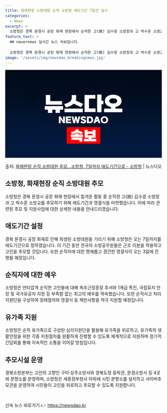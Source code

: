 ```yaml
---
title: 화재현장 소방대원 순직 소방청 애도기간 7일간 실시
categories:
  - News
excerpt: >
  소방청은 경북 문경시 공장 화재 현장에서 순직한 고(故) 김수광 소방장과 고 박수훈 소방교를 추모하기 위해 …
feature_text: >
  ## navernews 실시간 뉴스 속보입니다.

  소방청은 경북 문경시 공장 화재 현장에서 순직한 고(故) 김수광 소방장과 고 박수훈 소방교를 추모하기 위해 …
image: '/assets/img/newsdao_breakingnews.jpg'
---
```


![뉴스다오 속보](/assets/img/newsdao_breakingnews.jpg)

<p>출처: <a href="https://newsdao.kr/3104" rel="dofollow">화재현장 순직 소방대원 추모…소방청, 7일까지 애도기간으로 - 소방청</a> | 뉴스다오</p>

<h2 data-ke-size="size26">소방청, 화재현장 순직 소방대원 추모</h2>

<p data-ke-size="size16">소방청은 경북 문경시 공장 화재 현장에서 힘겨운 활동 중 순직한 고(故) 김수광 소방장과 고 박수훈 소방교를 추모하기 위해 애도기간과 영결식을 마련했습니다. 이에 따라 관련된 추모 및 지원사업에 대한 상세한 내용을 안내드리겠습니다.</p>

<h2 data-ke-size="size24">애도기간 설정</h2>

<p data-ke-size="size16">경북 문경시 공장 화재로 인해 희생된 소방대원을 기리기 위해 소방청은 오는 7일까지를 애도기간으로 정하였습니다. 이 기간 동안 전국의 소방공무원들은 근조 리본을 착용하고 고인을 추모할 것입니다. 또한 순직자에 대한 명예롭고 경건한 영결식이 오는 3일에 진행될 예정입니다.</p>

<h2 data-ke-size="size24">순직자에 대한 예우</h2>

<p data-ke-size="size16">소방청은 안타깝게 순직한 고인들에 대해 옥조근정훈장 추서와 1계급 특진, 국립묘지 안장 및 국가유공자 지정 등 부족함 없는 최고의 예우를 약속했습니다. 또한 순직사고 처리 지원단을 구성하여 장례절차와 영결식 등 제반사항을 적극 지원할 예정입니다.</p>

<h2 data-ke-size="size24">유가족 지원</h2>

<p data-ke-size="size16">소방청은 순직 유가족으로 구성된 심리지원단을 활용해 유가족을 위로하고, 유가족의 생활안정을 위한 각종 지원절차를 원활하게 진행할 수 있도록 체계적으로 지원하며 정기적 간담회를 통해 지속적인 소통을 이어갈 방침입니다.</p>

<h2 data-ke-size="size24">추모시설 운영</h2>

<p data-ke-size="size16">경북소방본부는 고인의 고향인 구미·상주소방서와 경북도청 동락관, 문경소방서 등 4곳에 분향소를 운영하며, 소방청은 세종정부청사 야외에 시민 분향소를 설치하고 사이버추모관을 운영하여 시민들이 고인을 위로하고 추모할 수 있도록 지원합니다.</p>

<p data-ke-size="size16">&nbsp;</p> 

신속 뉴스 바로가기 👉 <a href="https://newsdao.kr" rel="dofollow">https://newsdao.kr</a>



